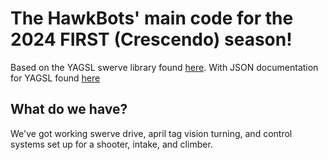 # The HawkBots' main code for the 2024 FIRST (Crescendo) season!

Based on the YAGSL swerve library found [here](https://github.com/BroncBotz3481/YAGSL/wiki). With JSON documentation for YAGSL found [here](docs/START.md)

## What do we have?

We've got working swerve drive, april tag vision turning, and control systems set up for a shooter, intake, and climber.
